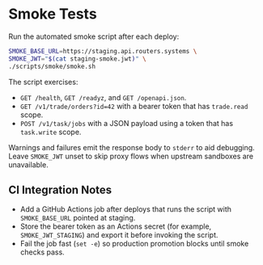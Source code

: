 # Smoke Tests

Run the automated smoke script after each deploy:

```bash
SMOKE_BASE_URL=https://staging.api.routers.systems \
SMOKE_JWT="$(cat staging-smoke.jwt)" \
./scripts/smoke/smoke.sh
```

The script exercises:
- `GET /health`, `GET /readyz`, and `GET /openapi.json`.
- `GET /v1/trade/orders?id=42` with a bearer token that has `trade.read` scope.
- `POST /v1/task/jobs` with a JSON payload using a token that has `task.write` scope.

Warnings and failures emit the response body to `stderr` to aid debugging. Leave `SMOKE_JWT` unset to skip proxy flows when upstream sandboxes are unavailable.

## CI Integration Notes

- Add a GitHub Actions job after deploys that runs the script with `SMOKE_BASE_URL` pointed at staging.
- Store the bearer token as an Actions secret (for example, `SMOKE_JWT_STAGING`) and export it before invoking the script.
- Fail the job fast (`set -e`) so production promotion blocks until smoke checks pass.
